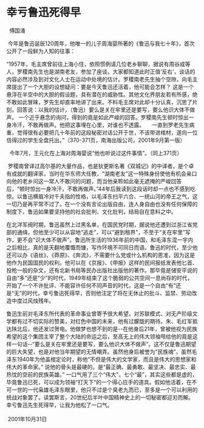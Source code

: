 # 幸亏鲁迅死得早                      

  傅国涌

 今年是鲁迅诞辰120周年，他唯一的儿子周海婴所著的《鲁迅与我七十年》，首次公开了一段鲜为人知的往事： 
   

“1957年，毛主席曾前往上海小住，依照惯例请几位老乡聊聊，据说有周谷成等人，罗稷南先生也是湖南老友，参加了座谈。大家都知道此时正值‘反右’，谈话的内容必然涉及到对文化人士在运动中处境的估计。罗稷南老先生抽个空隙，向毛主席提出了一个大胆的设想疑问：要是今天鲁迅还活着，他可能会怎样？ 这是一个悬浮在半空中的大胆的假设题，具有潜在的威胁性。其他文化界朋友若有所感，绝不敢如此冒昧，罗先生却直率地讲了出来。不料毛主席对此却十分认真，沉思了片刻，回答说：以我的估计，（鲁迅）要么是关在牢里还是要写，要么他识大体不做声。 一个近乎悬念的询问，得到的竟是如此严峻的回答。罗稷南先生顿时惊出一身冷汗，不敢再做声。他把这事埋在心里，对谁也不透露。
    一直到罗老先生病重，觉得很有必要把几十年前的这段秘密对话公开于世，不该带进棺材，遂向一位信得过的学生全盘托出。”（370-371页，南海出版公司，2001年9月第一版） 
  

  今年7月，王元化在上海对周海婴说“他也听说过这件事情”。（同上371页）  
   

 罗稷南曾译过高尔基的大量作品，也是狄更斯名著《双城记》的中译者，是个卓有成就的翻译家，当时在华东师大任教，“湖南老友”这一特殊身份使他有机会亲口向他的老乡问这一常人不敢问的问题，而当他亲聆如此毫无遮掩的严峻回答后，“顿时惊出一身冷汗，不敢再做声。”44年后我读到这段话时却一点也不感到吃惊。以鲁迅横眉冷对千夫指的性格，以毛泽东扫平六合、一统山河的帝王之气，这一切乃是再平常不过了。在一个没有言论出版自由，连人身自由也没有任何保障的制度下，鲁迅如果要坚持他的社会批判、文化批判，结局自在意料之中。
    

在北洋军阀时期，鲁迅虽然上过黑名单，在国民党时期，据说他还遭到过浙江省党部的通缉，但他至少可以从容地“逃走”，可以“避到租界”，不至于“关在牢里”写作，更不会“识大体不做声”。鲁迅所生活的1936年前的中国，和毛泽东混一宇内之后相比，真的是天翻地覆慨而慷，写作环境不可同日而语。鲁迅的时代，至少他还可以办《语丝》、《莽原》、《奔流》，不需要什么党或什么机构的恩准，因为这是他作为民国国民的权利。他可以在《京报》、《申报》这样的民间报纸发表他匕首、投枪一般的杂文，还有北新书局等民办出版社出版他的著作。那毕竟是储安平说的自由“多”还是“少”的时代，1949年结束了这个脆弱的公共空间一息尚存的时代，开始了一个不许批评、不能容许任何不同声音的时代，这是一个自由“有”还是“无”的时代，幸亏鲁迅死得早，否则他注定了将在无休止的批斗、监禁、劳动改造中度过风烛残年。    
    

鲁迅生前对毛泽东所代表的革命事业曾寄予很大希望，对苏联模式、对无产阶级文学都有过不切实际的赞美，对红色中国的未来，他有过朦胧的期待。朱、毛红军抵达陕北后，他还发过贺电。他做梦也想不到的是--在他身后21年，曾被他视为民族希望的这个集团主宰了整个大陆的命运之后，至高无上的伟大领袖甩给他的竟是这样一句话--“要么是关在牢里还是要写，要么他识大体不做声”。这不仅是鲁迅期望的巨大失望，也是对他当年期望的无情嘲弄。虽然他身后被誉为“民族魂”，虽然毛泽东1940年为他盖棺定论时，称他“不但是伟大的文学家，而且是伟大的思想家和伟大的革命家。” 说他的骨头是最硬的，是“最正确、最勇敢、最坚决、最忠实、最热忱的空前的民族英雄。” 一口气用了三个“伟大”，七个“最”，其实这些都是虚的，毕竟鲁迅已死，可以成为领袖“打天下”的一个得心应手的道具。假如他活着，在不可一世的一代枭雄毛泽东眼里，他只不过是个臭老九而已，至多是一个可以利用的统战对象罢了。读罢斯言，20世纪后半叶中国精神史上的一切秘密都迎刃而解。幸亏鲁迅先生死得早，让我为他松了一口气。
                                                                                                                         2001年10月31日

